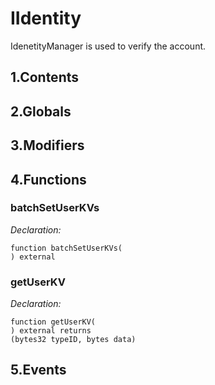 # IIdentity


IdenetityManager is used to verify the account.


## 1.Contents
<!-- START doctoc -->
<!-- END doctoc -->

## 2.Globals

## 3.Modifiers

## 4.Functions

### batchSetUserKVs



*Declaration:*
```solidity
function batchSetUserKVs(
) external
```




### getUserKV



*Declaration:*
```solidity
function getUserKV(
) external returns
(bytes32 typeID, bytes data)
```




## 5.Events

